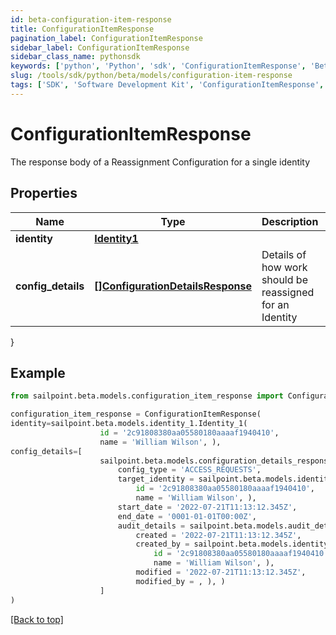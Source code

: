 ```yaml
---
id: beta-configuration-item-response
title: ConfigurationItemResponse
pagination_label: ConfigurationItemResponse
sidebar_label: ConfigurationItemResponse
sidebar_class_name: pythonsdk
keywords: ['python', 'Python', 'sdk', 'ConfigurationItemResponse', 'BetaConfigurationItemResponse'] 
slug: /tools/sdk/python/beta/models/configuration-item-response
tags: ['SDK', 'Software Development Kit', 'ConfigurationItemResponse', 'BetaConfigurationItemResponse']
---
```


# ConfigurationItemResponse

The response body of a Reassignment Configuration for a single identity

## Properties

Name | Type | Description | Notes
------------ | ------------- | ------------- | -------------
**identity** | [**Identity1**](identity1) |  | [optional] 
**config_details** | [**[]ConfigurationDetailsResponse**](configuration-details-response) | Details of how work should be reassigned for an Identity | [optional] 
}

## Example

```python
from sailpoint.beta.models.configuration_item_response import ConfigurationItemResponse

configuration_item_response = ConfigurationItemResponse(
identity=sailpoint.beta.models.identity_1.Identity_1(
                    id = '2c91808380aa05580180aaaaf1940410', 
                    name = 'William Wilson', ),
config_details=[
                    sailpoint.beta.models.configuration_details_response.ConfigurationDetailsResponse(
                        config_type = 'ACCESS_REQUESTS', 
                        target_identity = sailpoint.beta.models.identity_1.Identity_1(
                            id = '2c91808380aa05580180aaaaf1940410', 
                            name = 'William Wilson', ), 
                        start_date = '2022-07-21T11:13:12.345Z', 
                        end_date = '0001-01-01T00:00Z', 
                        audit_details = sailpoint.beta.models.audit_details.AuditDetails(
                            created = '2022-07-21T11:13:12.345Z', 
                            created_by = sailpoint.beta.models.identity_1.Identity_1(
                                id = '2c91808380aa05580180aaaaf1940410', 
                                name = 'William Wilson', ), 
                            modified = '2022-07-21T11:13:12.345Z', 
                            modified_by = , ), )
                    ]
)

```
[[Back to top]](#) 

